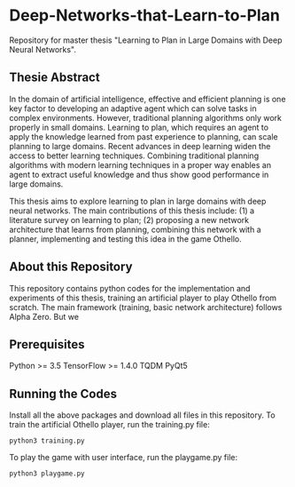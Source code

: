 # Deep-Networks-that-Learn-to-Plan
Repository for master thesis "Learning to Plan in Large Domains with Deep Neural Networks".

## Thesie Abstract
In the domain of artificial intelligence, effective and efficient planning is one key factor to developing an adaptive agent which can solve tasks in complex environments. However, traditional planning algorithms only work properly in small domains. Learning to plan, which requires an agent to apply the knowledge learned from past experience to planning, can scale planning to large domains. Recent advances in deep learning widen the access to better learning techniques. Combining traditional planning algorithms with modern learning techniques in a proper way enables an agent to extract useful knowledge and thus show good performance in large domains.

This thesis aims to explore learning to plan in large domains with deep neural networks. The main contributions of this thesis include: (1) a literature survey on learning to plan; (2) proposing a new network architecture that learns from planning, combining this network with a planner, implementing and testing this idea in the game Othello.

## About this Repository
This repository contains python codes for the implementation and experiments of this thesis, training an artificial player to play Othello from scratch. The main framework (training, basic network architecture) follows Alpha Zero. But we

## Prerequisites
Python >= 3.5
TensorFlow >= 1.4.0
TQDM
PyQt5

## Running the Codes
Install all the above packages and download all files in this repository.
To train the artificial Othello player, run the training.py file:
```
python3 training.py
```

To play the game with user interface, run the playgame.py file:
```
python3 playgame.py
```
